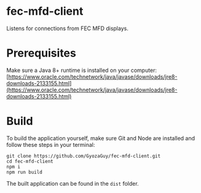 # fec-mfd-client
Listens for connections from FEC MFD displays.

# Prerequisites
Make sure a Java 8+ runtime is installed on your computer: [https://www.oracle.com/technetwork/java/javase/downloads/jre8-downloads-2133155.html](https://www.oracle.com/technetwork/java/javase/downloads/jre8-downloads-2133155.html)

# Build
To build the application yourself, make sure Git and Node are installed and follow these steps in your terminal:
```
git clone https://github.com/GyozaGuy/fec-mfd-client.git
cd fec-mfd-client
npm i
npm run build
```
The built application can be found in the `dist` folder.
